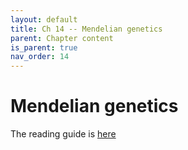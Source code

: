```yaml
---
layout: default
title: Ch 14 -- Mendelian genetics
parent: Chapter content
is_parent: true
nav_order: 14
---
```


# Mendelian genetics

The reading guide is [here](ch14_rg.html)
